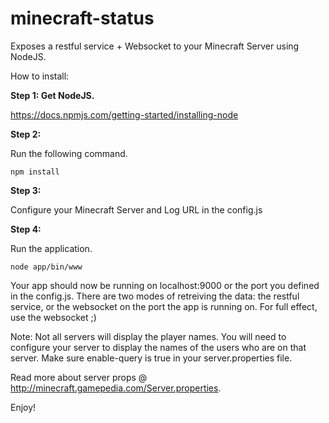 # minecraft-status
Exposes a restful service + Websocket to your Minecraft Server using NodeJS.

How to install:

**Step 1: Get NodeJS.**

https://docs.npmjs.com/getting-started/installing-node

**Step 2:**

Run the following command.
```
npm install
```

**Step 3:**

Configure your Minecraft Server and Log URL in the config.js

**Step 4:**

Run the application.

```
node app/bin/www
```

Your app should now be running on localhost:9000 or the port you defined in the config.js. There are two modes of retreiving the data: the restful service, or the websocket on the port the app is running on. For full effect, use the websocket ;) 

Note: Not all servers will display the player names. You will need to configure your server to display the names of the users who are on that server. Make sure enable-query is true in your server.properties file.

Read more about server props @ http://minecraft.gamepedia.com/Server.properties.

Enjoy!